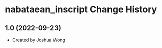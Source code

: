 nabataean_inscript Change History
====================

1.0 (2022-09-23)
----------------
* Created by Joshua Wong
